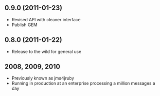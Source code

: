 ## 0.9.0 (2011-01-23)

* Revised API with cleaner interface
* Publish GEM

## 0.8.0 (2011-01-22)

* Release to the wild for general use

## 2008, 2009, 2010

* Previously known as jms4jruby
* Running in production at an enterprise processing a million messages a day